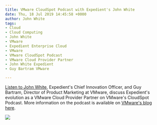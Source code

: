 ```yaml
---
title: VMware CloudSpot Podcast with Expedient's John White
date: Thu, 18 Jul 2019 14:45:58 +0000
author: John White
tags:
- Cloud
- Cloud Computing
- John White
- VMware
- Expedient Enterprise Cloud
- VMware
- VMware CloudSpot Podcast
- VMware Cloud Provider Partner
- John White Expedient
- Guy Bartram VMware

---
```

[Listen to John White](http://bit.ly/30EuoDS), Expedient's Chief Innovation Officer, and Guy Bartram, Director of Product Marketing at VMware, discuss Expedient's evolution as a VMware Cloud Provider Partner on VMware's CloudSpot Podcast. More information on the podcast is available on [VMware's blog here](http://bit.ly/2XYXPPg).

![](https://blogs.vmware.com/cloudprovider/files/2019/05/3568_VMware_Podcast_LinkedIn_Ep5-1024x536.jpg)
